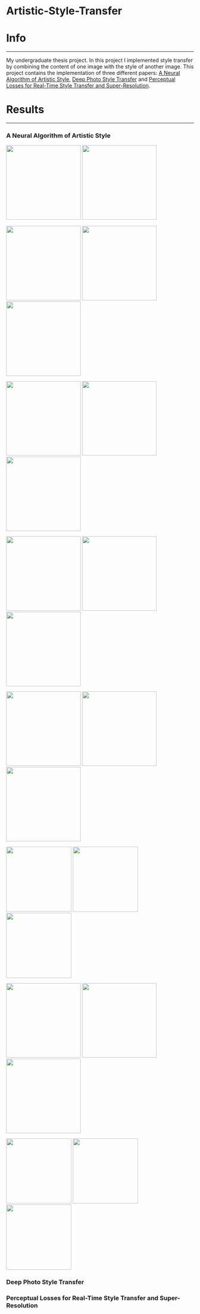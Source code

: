 # Artistic-Style-Transfer

# Info
---
My undergraduate thesis project. In this project I implemented style transfer by combining the content of one image with the style of another image. This project contains the implementation of three different papers: [A Neural Algorithm of Artistic Style](https://arxiv.org/abs/1508.06576), [Deep Photo Style Transfer](https://arxiv.org/abs/1703.07511) and [Perceptual Losses for Real-Time Style Transfer and Super-Resolution](https://arxiv.org/abs/1603.08155).

# Results
---
### A Neural Algorithm of Artistic Style
<p><img src='examples/content/content1.jpg' height='200' />
<img src='examples/content/content2.jpg' height='200' /></p>

<p><img src='examples/style/style1.jpg' height='200' />
<img src='examples/result/anaoas_c1s1.png' height='200' />
<img src='examples/result/anaoas_c2s1.png' height='200' /></p>

<p><img src='examples/style/style2.jpg' height='200' />
<img src='examples/result/anaoas_c1s2.png' height='200' />
<img src='examples/result/anaoas_c2s2.png' height='200' /></p>

<p><img src='examples/style/style3.jpg' height='200' />
<img src='examples/result/anaoas_c1s3.png' height='200' />
<img src='examples/result/anaoas_c2s3.png' height='200' /></p>

<p><img src='examples/style/style4.jpg' height='200'/>
<img src='examples/result/anaoas_c1s4.png' height='200' />
<img src='examples/result/anaoas_c2s4.png' height='200' /></p>

<p><img src='examples/style/style5.jpg' height='175' />
<img src='examples/result/anaoas_c1s5.png' height='175' />
<img src='examples/result/anaoas_c2s5.png' height='175' /></p>

<p><img src='examples/style/style6.jpg' height='200' />
<img src='examples/result/anaoas_c1s6.png' height='200' />
<img src='examples/result/anaoas_c2s6.png' height='200' /></p>

<p><img src='examples/style/style7.jpg' height='175' />
<img src='examples/result/anaoas_c1s7.png' height='175' />
<img src='examples/result/anaoas_c2s7.png' height='175' /></p>

### Deep Photo Style Transfer
### Perceptual Losses for Real-Time Style Transfer and Super-Resolution
